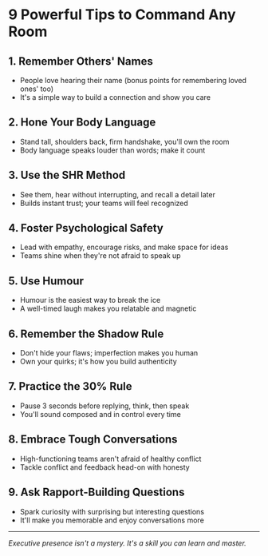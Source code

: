 # 9 Powerful Tips to Command Any Room

## 1. Remember Others' Names
- People love hearing their name (bonus points for remembering loved ones' too)
- It's a simple way to build a connection and show you care

## 2. Hone Your Body Language
- Stand tall, shoulders back, firm handshake, you'll own the room
- Body language speaks louder than words; make it count

## 3. Use the SHR Method
- See them, hear without interrupting, and recall a detail later
- Builds instant trust; your teams will feel recognized

## 4. Foster Psychological Safety
- Lead with empathy, encourage risks, and make space for ideas
- Teams shine when they're not afraid to speak up

## 5. Use Humour
- Humour is the easiest way to break the ice
- A well-timed laugh makes you relatable and magnetic

## 6. Remember the Shadow Rule
- Don't hide your flaws; imperfection makes you human
- Own your quirks; it's how you build authenticity

## 7. Practice the 30% Rule
- Pause 3 seconds before replying, think, then speak
- You'll sound composed and in control every time

## 8. Embrace Tough Conversations
- High-functioning teams aren't afraid of healthy conflict
- Tackle conflict and feedback head-on with honesty

## 9. Ask Rapport-Building Questions
- Spark curiosity with surprising but interesting questions
- It'll make you memorable and enjoy conversations more

---

*Executive presence isn't a mystery. It's a skill you can learn and master.*